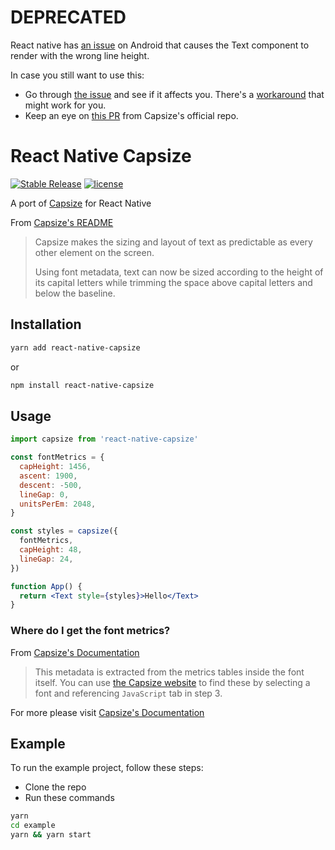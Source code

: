 # DEPRECATED

React native has [an issue](https://github.com/facebook/react-native/issues/29232) on Android that causes the Text component to render with the wrong line height.

In case you still want to use this:

- Go through [the issue](https://github.com/facebook/react-native/issues/29232) and see if it affects you. There's a [workaround](https://github.com/facebook/react-native/issues/29232#issuecomment-889767516) that might work for you.
- Keep an eye on [this PR](https://github.com/seek-oss/capsize/pull/50) from Capsize's official repo.

# React Native Capsize

[![Stable Release](https://img.shields.io/npm/v/react-native-capsize.svg)](https://npm.im/react-native-capsize) [![license](https://badgen.now.sh/badge/license/MIT)](./LICENSE)

A port of [Capsize](https://github.com/seek-oss/capsize) for React Native

From [Capsize's README](https://github.com/seek-oss/capsize/blob/master/README.md)

> Capsize makes the sizing and layout of text as predictable as every other element on the screen.
>
> Using font metadata, text can now be sized according to the height of its capital letters while trimming the space above capital letters and below the baseline.

## Installation

```sh
yarn add react-native-capsize
```

or

```sh
npm install react-native-capsize
```

## Usage

```jsx
import capsize from 'react-native-capsize'

const fontMetrics = {
  capHeight: 1456,
  ascent: 1900,
  descent: -500,
  lineGap: 0,
  unitsPerEm: 2048,
}

const styles = capsize({
  fontMetrics,
  capHeight: 48,
  lineGap: 24,
})

function App() {
  return <Text style={styles}>Hello</Text>
}
```

### Where do I get the font metrics?

From [Capsize's Documentation](https://github.com/seek-oss/capsize/blob/master/packages/capsize/README.md#font-metrics)

> This metadata is extracted from the metrics tables inside the font itself. You can use [the Capsize website](https://seek-oss.github.io/capsize/) to find these by selecting a font and referencing `JavaScript` tab in step 3.

For more please visit [Capsize's Documentation](https://github.com/seek-oss/capsize/blob/master/packages/capsize/README.md)

## Example

To run the example project, follow these steps:

- Clone the repo
- Run these commands

```sh
yarn
cd example
yarn && yarn start
```
